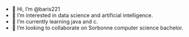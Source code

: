 - 👋 Hi, I’m @baris221
- 👀 I’m interested in data science and artificial intelligence.
- 🌱 I’m currently learning java and c.
- 💞️ I’m looking to collaborate on Sorbonne computer science bachelor.

<!---
baris221/baris221 is a ✨ special ✨ repository because its `README.md` (this file) appears on your GitHub profile.
You can click the Preview link to take a look at your changes.
--->

